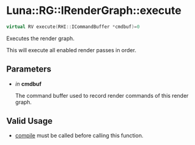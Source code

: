 # Luna::RG::IRenderGraph::execute

```c++
virtual RV execute(RHI::ICommandBuffer *cmdbuf)=0
```

Executes the render graph. 

This will execute all enabled render passes in order. 

## Parameters
* *in* **cmdbuf**

    The command buffer used to record render commands of this render graph. 

## Valid Usage
* [compile](struct_luna_1_1_r_g_1_1_i_render_graph_1a5e1798a7bcfbadcc7e45b88c23736b10.md) must be called before calling this function. 

